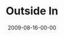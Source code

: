 ---
layout: message
category: message
series: "Inside Out"
title: "Outside In"
date: 2009-08-16-00-00
message_id: 577
sc-permalink-url: "http://soundcloud.com/crdschurch/outside-in"
audio: "http://s3.amazonaws.com/crossroads-media/messages/audio/InsideOut1.mp3"
audio-duration: "45:31"
program: "http://s3.amazonaws.com/crossroads-media/documents/0815_16Program.pdf"
description: "Brian Tome shares why crossroads is setup to be a place where  normal people can hear about Jesus."
video: "http://s3.amazonaws.com/crossroads-media/messages/video/InsideOut1.mp4"
video-duration: "45:31"
yt-video-id: "Njl9Mbzav8U"
video-image: "http://s3.amazonaws.com/crossroads-media/images/InsideOut1-still.jpg"
tag: 
 - vision
 - tome
 - crossroads
 - friends
explicit: false
---